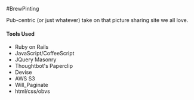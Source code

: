 #BrewPinting
<p>Pub-centric (or just whatever) take on that picture sharing site we all love.</p>

<h4>Tools Used</h4>
<ul>
  <li>Ruby on Rails</li>
  <li>JavaScript/CoffeeScript</li>
  <li>JQuery Masonry</li>
  <li>Thoughtbot's Paperclip</li>
  <li>Devise</li>
  <li>AWS S3</li>
  <li>Will_Paginate</li>
  <li>html/css/obvs</li>
</ul>
